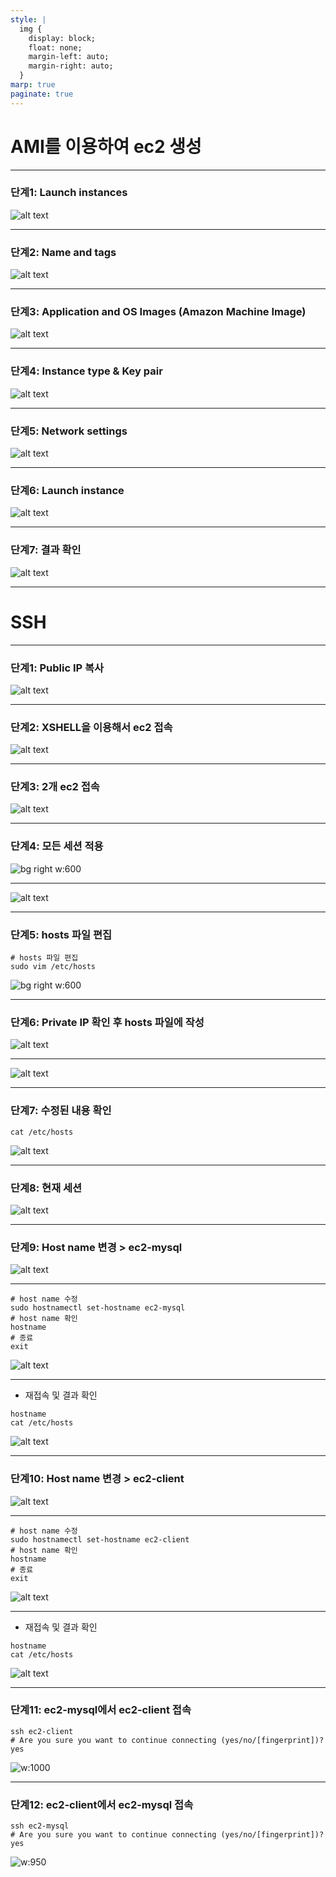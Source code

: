 ```yaml
---
style: |
  img {
    display: block;
    float: none;
    margin-left: auto;
    margin-right: auto;
  }
marp: true
paginate: true
---
```

# AMI를 이용하여 ec2 생성 

---
### 단계1: Launch instances 
![alt text](./img/image-40.png)

---
### 단계2: Name and tags
![alt text](./img/image-41.png)

---
### 단계3: Application and OS Images (Amazon Machine Image)
![alt text](./img/image-42.png)

---
### 단계4: Instance type & Key pair
![alt text](./img/image-43.png)

---
### 단계5: Network settings
![alt text](./img/image-44.png)

---
### 단계6: Launch instance
![alt text](./img/image-45.png)

---
### 단계7: 결과 확인  
![alt text](./img/image-46.png)

---
# SSH

---
### 단계1: Public IP 복사 
![alt text](./img/image-47.png)

---
### 단계2: XSHELL을 이용해서 ec2 접속
![alt text](./img/image-48.png)

---
### 단계3: 2개 ec2 접속 
![alt text](./img/image-49.png)

---
### 단계4: 모든 세션 적용
![bg right w:600](./img/image-50.png)

---
![alt text](./img/image-51.png)

---
### 단계5: hosts 파일 편집
```shell
# hosts 파일 편집
sudo vim /etc/hosts
```
![bg right w:600](./img/image-52.png)

---
### 단계6: Private IP 확인 후 hosts 파일에 작성  
![alt text](./img/image-54.png)

---
![alt text](./img/image-53.png)

---
### 단계7: 수정된 내용 확인 
```shell
cat /etc/hosts
```
![alt text](./img/image-55.png)

---
### 단계8: 현재 세션 
![alt text](./img/image-56.png)

---
### 단계9: Host name 변경 > ec2-mysql  
![alt text](./img/image-57.png)

---
```shell
# host name 수정 
sudo hostnamectl set-hostname ec2-mysql
# host name 확인 
hostname
# 종료 
exit
```
![alt text](./img/image-58.png)

---
- 재접속 및 결과 확인 
```shell
hostname 
cat /etc/hosts
```
![alt text](./img/image-59.png)

---
### 단계10: Host name 변경 > ec2-client
![alt text](./img/image-60.png) 

---
```shell
# host name 수정 
sudo hostnamectl set-hostname ec2-client
# host name 확인 
hostname
# 종료 
exit
```
![alt text](./img/image-61.png)

---
- 재접속 및 결과 확인 
```shell
hostname 
cat /etc/hosts
```
![alt text](./img/image-62.png)

---
### 단계11: ec2-mysql에서 ec2-client 접속 
```shell
ssh ec2-client 
# Are you sure you want to continue connecting (yes/no/[fingerprint])? yes
```
![w:1000](./img/image-63.png)

---
### 단계12: ec2-client에서 ec2-mysql 접속 
```shell
ssh ec2-mysql 
# Are you sure you want to continue connecting (yes/no/[fingerprint])? yes
```
![w:950](./img/image-64.png)
